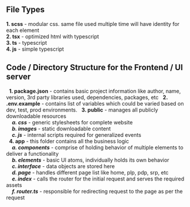 ## File Types
**1. scss**     -   modular css. same file used multiple time will have identity for each element</br>
**2. tsx**      -   optimized html with typescript</br>
**3. ts**       -   typescript</br>
**4. js**       -   simple typescript</br>

## Code / Directory Structure for the Frontend / UI server
&nbsp;&nbsp;**1. package.json** - contains basic project information like author, name, version, 3rd party libraries used, dependencies, packages, etc
&nbsp;&nbsp;**2. .env.example** - contains list of variables which could be varied based on dev, test, prod environments.
&nbsp;&nbsp;**3. public**       - manages all publicly downloadable resources</br>
&nbsp;&nbsp;&nbsp;&nbsp;***a. css***              -   generic stylesheets for complete website</br>
&nbsp;&nbsp;&nbsp;&nbsp;***b. images***           -   static downloadable content</br>
&nbsp;&nbsp;&nbsp;&nbsp;***c. js***               -   internal scripts required for generalized events</br>
&nbsp;&nbsp;**4. app** - this folder contains all the business logic</br>
&nbsp;&nbsp;&nbsp;&nbsp;***a. components***       -   comprise of holding behavior of multiple elements to deliver a functionality</br>
&nbsp;&nbsp;&nbsp;&nbsp;***b. elements***         -   basic UI atoms, individually holds its own behavior</br>
&nbsp;&nbsp;&nbsp;&nbsp;***c. interface***        -   data objects are stored here</br>
&nbsp;&nbsp;&nbsp;&nbsp;***d. page***             -   handles different page list like home, plp, pdp, srp, etc</br>
&nbsp;&nbsp;&nbsp;&nbsp;***e. index***            -   calls the router for the initial request and serves the required assets</br>
&nbsp;&nbsp;&nbsp;&nbsp;***f. router.ts***        -   responsible for redirecting request to the page as per the request</br>